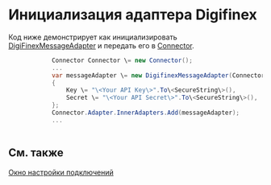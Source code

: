 # Инициализация адаптера Digifinex

Код ниже демонстрирует как инициализировать [DigiFinexMessageAdapter](../api/StockSharp.DigiFinex.DigiFinexMessageAdapter.html) и передать его в [Connector](../api/StockSharp.Algo.Connector.html).

```cs
            Connector Connector \= new Connector();				
            ...				
            var messageAdapter \= new DigifinexMessageAdapter(Connector.TransactionIdGenerator)
            {
                Key \= "\<Your API Key\>".To\<SecureString\>(),
                Secret \= "\<Your API Secret\>".To\<SecureString\>(),
            };
            Connector.Adapter.InnerAdapters.Add(messageAdapter);
            ...	
							
```

## См. также

[Окно настройки подключений](API_UI_ConnectorWindow.md)
